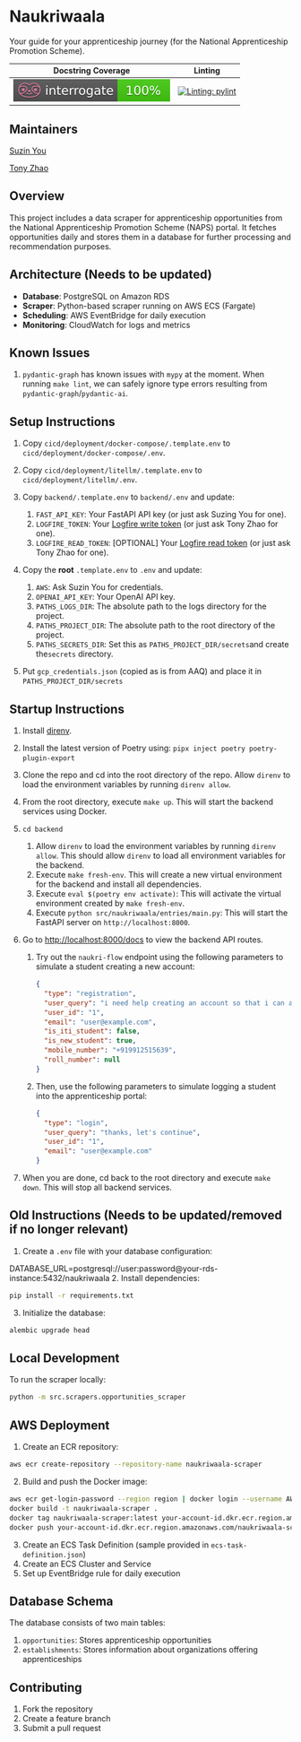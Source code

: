# Naukriwaala

Your guide for your apprenticeship journey (for the National Apprenticeship Promotion Scheme).


|                                           Docstring Coverage                                           |                                                       Linting                                                       |
| :-----------------------------------------------------------------------------------------------------: | :-----------------------------------------------------------------------------------------------------------------: |
| [![Docstring coverage: interrogate](./interrogate_badge.svg)](https://github.com/econchick/interrogate) | [![Linting: pylint](https://img.shields.io/badge/linting-pylint-yellowgreen)](https://github.com/pylint-dev/pylint) |

## Maintainers

[Suzin You](mailto:suzin.you@idinsight.org)

[Tony Zhao](mailto:tony.zhao@idinsight.org)

## Overview

This project includes a data scraper for apprenticeship opportunities from the National Apprenticeship Promotion Scheme (NAPS) portal. It fetches opportunities daily and stores them in a database for further processing and recommendation purposes.

## Architecture (Needs to be updated)

- **Database**: PostgreSQL on Amazon RDS
- **Scraper**: Python-based scraper running on AWS ECS (Fargate)
- **Scheduling**: AWS EventBridge for daily execution
- **Monitoring**: CloudWatch for logs and metrics

## Known Issues

1. `pydantic-graph` has known issues with `mypy` at the moment. When running `make lint`, we can safely ignore type errors resulting from `pydantic-graph`/`pydantic-ai`.

## Setup Instructions

1. Copy `cicd/deployment/docker-compose/.template.env` to `cicd/deployment/docker-compose/.env`.
2. Copy `cicd/deployment/litellm/.template.env` to `cicd/deployment/litellm/.env`.
3. Copy `backend/.template.env` to `backend/.env` and update:

   1. `FAST_API_KEY`: Your FastAPI API key (or just ask Suzing You for one).
   2. `LOGFIRE_TOKEN`: Your [Logfire write token](https://logfire.pydantic.dev/docs/how-to-guides/create-write-tokens/) (or just ask Tony Zhao for one).
   3. `LOGFIRE_READ_TOKEN`: [OPTIONAL] Your [Logfire read token](https://logfire.pydantic.dev/docs/how-to-guides/query-api/#how-to-create-a-read-token) (or just ask Tony Zhao for one).
4. Copy the **root** `.template.env` to `.env` and update:

   1. `AWS`: Ask Suzin You for credentials.
   2. `OPENAI_API_KEY`: Your OpenAI API key.
   3. `PATHS_LOGS_DIR`: The absolute path to the logs directory for the project.
   4. `PATHS_PROJECT_DIR`: The absolute path to the root directory of the project.
   5. `PATHS_SECRETS_DIR`: Set this as `PATHS_PROJECT_DIR/secrets`and create the`secrets` directory.
5. Put `gcp_credentials.json` (copied as is from AAQ) and place it in `PATHS_PROJECT_DIR/secrets`

## Startup Instructions

1. Install [direnv](https://direnv.net/docs/installation.html).
2. Install the latest version of Poetry using: `pipx inject poetry poetry-plugin-export`
3. Clone the repo and cd into the root directory of the repo. Allow `direnv` to load the environment variables by running `direnv allow`.
4. From the root directory, execute `make up`. This will start the backend services using Docker.
5. `cd backend`

   1. Allow `direnv` to load the environment variables by running `direnv allow`. This should allow `direnv` to load all environment variables for the backend.
   2. Execute `make fresh-env`. This will create a new virtual environment for the backend and install all dependencies.
   3. Execute `eval $(poetry env activate)`: This will activate the virtual environment created by `make fresh-env`.
   4. Execute `python src/naukriwaala/entries/main.py`: This will start the FastAPI server on `http://localhost:8000`.
6. Go to [http://localhost:8000/docs](http://localhost:8000/docs) to view the backend API routes.

   1. Try out the `naukri-flow` endpoint using the following parameters to simulate a student creating a new account:

      ```json
      {
        "type": "registration",
        "user_query": "i need help creating an account so that i can apply for apprenticeships.",
        "user_id": "1",
        "email": "user@example.com",
        "is_iti_student": false,
        "is_new_student": true,
        "mobile_number": "+919912515639",
        "roll_number": null
      }

      ```
   2. Then, use the following parameters to simulate logging a student into the apprenticeship portal:

      ```json
      {
        "type": "login",
        "user_query": "thanks, let's continue",
        "user_id": "1",
        "email": "user@example.com"
      }
      ```
7. When you are done, cd back to the root directory and execute `make down`. This will stop all backend services.

## Old Instructions (Needs to be updated/removed if no longer relevant)

1. Create a `.env` file with your database configuration:

DATABASE_URL=postgresql://user:password@your-rds-instance:5432/naukriwaala
2. Install dependencies:

```bash
pip install -r requirements.txt
```

3. Initialize the database:

```bash
alembic upgrade head
```

## Local Development

To run the scraper locally:

```bash
python -m src.scrapers.opportunities_scraper
```

## AWS Deployment

1. Create an ECR repository:

```bash
aws ecr create-repository --repository-name naukriwaala-scraper
```

2. Build and push the Docker image:

```bash
aws ecr get-login-password --region region | docker login --username AWS --password-stdin your-account-id.dkr.ecr.region.amazonaws.com
docker build -t naukriwaala-scraper .
docker tag naukriwaala-scraper:latest your-account-id.dkr.ecr.region.amazonaws.com/naukriwaala-scraper:latest
docker push your-account-id.dkr.ecr.region.amazonaws.com/naukriwaala-scraper:latest
```

3. Create an ECS Task Definition (sample provided in `ecs-task-definition.json`)
4. Create an ECS Cluster and Service
5. Set up EventBridge rule for daily execution

## Database Schema

The database consists of two main tables:

1. `opportunities`: Stores apprenticeship opportunities
2. `establishments`: Stores information about organizations offering apprenticeships

## Contributing

1. Fork the repository
2. Create a feature branch
3. Submit a pull request
